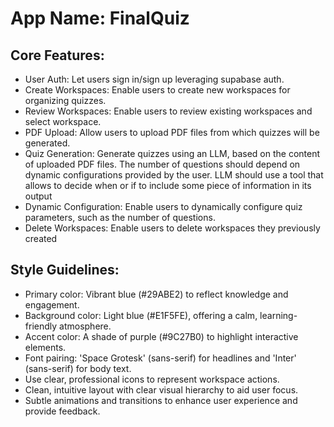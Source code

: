 # **App Name**: FinalQuiz

## Core Features:

- User Auth: Let users sign in/sign up leveraging supabase auth.
- Create Workspaces: Enable users to create new workspaces for organizing quizzes.
- Review Workspaces: Enable users to review existing workspaces and select workspace.
- PDF Upload: Allow users to upload PDF files from which quizzes will be generated.
- Quiz Generation: Generate quizzes using an LLM, based on the content of uploaded PDF files. The number of questions should depend on dynamic configurations provided by the user. LLM should use a tool that allows to decide when or if to include some piece of information in its output
- Dynamic Configuration: Enable users to dynamically configure quiz parameters, such as the number of questions.
- Delete Workspaces: Enable users to delete workspaces they previously created

## Style Guidelines:

- Primary color: Vibrant blue (#29ABE2) to reflect knowledge and engagement.
- Background color: Light blue (#E1F5FE), offering a calm, learning-friendly atmosphere.
- Accent color: A shade of purple (#9C27B0) to highlight interactive elements.
- Font pairing: 'Space Grotesk' (sans-serif) for headlines and 'Inter' (sans-serif) for body text.
- Use clear, professional icons to represent workspace actions.
- Clean, intuitive layout with clear visual hierarchy to aid user focus.
- Subtle animations and transitions to enhance user experience and provide feedback.